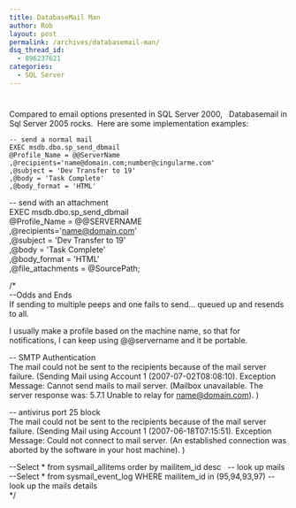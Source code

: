 ```yaml
---
title: DatabaseMail Man
author: Rob
layout: post
permalink: /archives/databasemail-man/
dsq_thread_id:
  - 896237621
categories:
  - SQL Server
---
```

# 

Compared to email options presented in SQL Server 2000,   Databasemail in Sql Server 2005 rocks.  Here are some implementation examples:

    -- send a normal mail
    EXEC msdb.dbo.sp_send_dbmail
    @Profile_Name = @@ServerName
    ,@recipients='name@domain.com;number@cingularme.com'
    ,@subject = 'Dev Transfer to 19'
    ,@body = 'Task Complete'
    ,@body_format = 'HTML'

-- send with an attachment  
EXEC msdb.dbo.sp\_send\_dbmail  
@Profile_Name = @@SERVERNAME  
,@recipients='name@domain.com'  
,@subject = 'Dev Transfer to 19'  
,@body = 'Task Complete'  
,@body_format = 'HTML'  
,@file_attachments = @SourcePath;

/*  
--Odds and Ends  
If sending to multiple peeps and one fails to send... queued up and resends to all.

I usually make a profile based on the machine name, so that for notifications, I can keep using @@servername and it be portable.

-- SMTP Authentication  
The mail could not be sent to the recipients because of the mail server failure. (Sending Mail using Account 1 (2007-07-02T08:08:10). Exception Message: Cannot send mails to mail server. (Mailbox unavailable. The server response was: 5.7.1 Unable to relay for name@domain.com). )

-- antivirus port 25 block  
The mail could not be sent to the recipients because of the mail server failure. (Sending Mail using Account 1 (2007-06-18T07:15:51). Exception Message: Could not connect to mail server. (An established connection was aborted by the software in your host machine). )

--Select * from sysmail\_allitems order by mailitem\_id desc   -- look up mails  
--Select * from sysmail\_event\_log WHERE mailitem_id in (95,94,93,97) -- look up the mails details  
*/